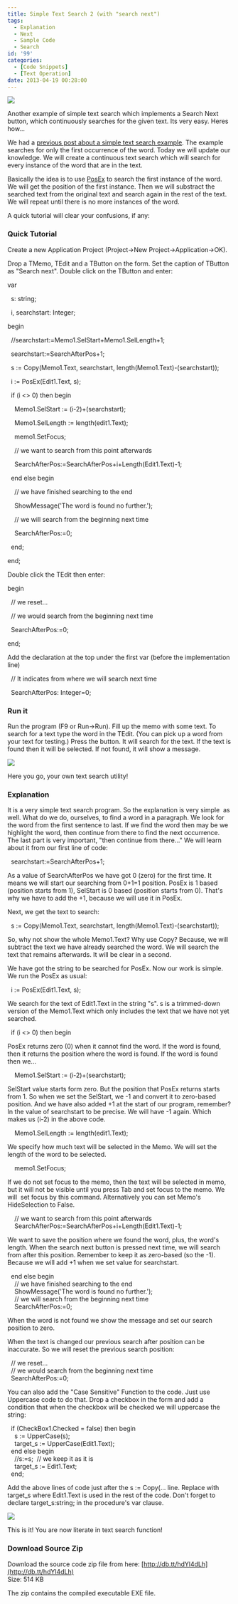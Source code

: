 ```yaml
---
title: Simple Text Search 2 (with "search next")
tags:
  - Explanation
  - Next
  - Sample Code
  - Search
id: '99'
categories:
  - [Code Snippets]
  - [Text Operation]
date: 2013-04-19 00:28:00
---
```


![](search-text-all-words/Search-Logo.jpg)

Another example of simple text search which implements a Search Next button, which continuously searches for the given text. Its very easy. Heres how...
<!-- more -->
  
  
We had a [previous post about a simple text search example](http://lazplanet.blogspot.com/2013/04/simple-text-search.html). The example searches for only the first occurrence of the word. Today we will update our knowledge. We will create a continuous text search which will search for every instance of the word that are in the text.  
  
Basically the idea is to use [PosEx](http://www.freepascal.org/docs-html/rtl/strutils/posex.html) to search the first instance of the word. We will get the position of the first instance. Then we will substract the searched text from the original text and search again in the rest of the text. We will repeat until there is no more instances of the word.  
  
A quick tutorial will clear your confusions, if any:  
  

### Quick Tutorial

Create a new Application Project (Project->New Project->Application->OK).  
  
Drop a TMemo, TEdit and a TButton on the form. Set the caption of TButton as "Search next". Double click on the TButton and enter:  
  

var  
  
  s: string;  
  
  i, searchstart: Integer;  
  
begin  
  
  //searchstart:=Memo1.SelStart+Memo1.SelLength+1;  
  
  searchstart:=SearchAfterPos+1;  
  
  s := Copy(Memo1.Text, searchstart, length(Memo1.Text)-(searchstart));  
  
  
  
  i := PosEx(Edit1.Text, s);  
  
  if (i <> 0) then begin  
  
    Memo1.SelStart := (i-2)+(searchstart);  
  
    Memo1.SelLength := length(edit1.Text);  
  
    memo1.SetFocus;  
  
    // we want to search from this point afterwards  
  
    SearchAfterPos:=SearchAfterPos+i+Length(Edit1.Text)-1;  
  
  end else begin  
  
    // we have finished searching to the end  
  
    ShowMessage('The word is found no further.');  
  
    // we will search from the beginning next time  
  
    SearchAfterPos:=0;  
  
  end;  
  
end; 

  
Double click the TEdit then enter:  
  

begin  
  
  // we reset...  
  
  // we would search from the beginning next time  
  
  SearchAfterPos:=0;  
  
end;

  
Add the declaration at the top under the first var (before the implementation line)  

  // It indicates from where we will search next time  
  
  SearchAfterPos: Integer=0;

  

### Run it

Run the program (F9 or Run->Run). Fill up the memo with some text. To search for a text type the word in the TEdit. (You can pick up a word from your text for testing.) Press the button. It will search for the text. If the text is found then it will be selected. If not found, it will show a message.  
  

![](search-text-all-words/lazarus-search-next-text.gif)

  
Here you go, your own text search utility!  
  

### Explanation

It is a very simple text search program. So the explanation is very simple  as well. What do we do, ourselves, to find a word in a paragraph. We look for the word from the first sentence to last. If we find the word then may be we highlight the word, then continue from there to find the next occurrence. The last part is very important, "then continue from there..." We will learn about it from our first line of code:  
  
  searchstart:=SearchAfterPos+1;  
  
As a value of SearchAfterPos we have got 0 (zero) for the first time. It means we will start our searching from 0+1=1 position. PosEx is 1 based (position starts from 1), SelStart is 0 based (position starts from 0). That's why we have to add the +1, because we will use it in PosEx.  
  
Next, we get the text to search:  
  
  s := Copy(Memo1.Text, searchstart, length(Memo1.Text)-(searchstart));  
  
So, why not show the whole Memo1.Text? Why use Copy? Because, we will subtract the text we have already searched the word. We will search the text that remains afterwards. It will be clear in a second.  
  
We have got the string to be searched for PosEx. Now our work is simple. We run the PosEx as usual:  
  
  i := PosEx(Edit1.Text, s);  
  
We search for the text of Edit1.Text in the string "s". s is a trimmed-down version of the Memo1.Text which only includes the text that we have not yet searched.  
  
  if (i <> 0) then begin  
  
PosEx returns zero (0) when it cannot find the word. If the word is found, then it returns the position where the word is found. If the word is found then we...  
  
    Memo1.SelStart := (i-2)+(searchstart);  
  
SelStart value starts form zero. But the position that PosEx returns starts from 1. So when we set the SelStart, we -1 and convert it to zero-based position. And we have also added +1 at the start of our program, remember? In the value of searchstart to be precise. We will have -1 again. Which makes us (i-2) in the above code.  
  
    Memo1.SelLength := length(edit1.Text);  
  
We specify how much text will be selected in the Memo. We will set the length of the word to be selected.  
  
    memo1.SetFocus;  
  
If we do not set focus to the memo, then the text will be selected in memo, but it will not be visible until you press Tab and set focus to the memo. We will  set focus by this command. Alternatively you can set Memo's  HideSelection to False.  
  
    // we want to search from this point afterwards  
    SearchAfterPos:=SearchAfterPos+i+Length(Edit1.Text)-1;  
  
We want to save the position where we found the word, plus, the word's length. When the search next button is pressed next time, we will search from after this position. Remember to keep it as zero-based (so the -1). Because we will add +1 when we set value for searchstart.  
  
  end else begin  
    // we have finished searching to the end  
    ShowMessage('The word is found no further.');  
    // we will search from the beginning next time  
    SearchAfterPos:=0;  
  
When the word is not found we show the message and set our search position to zero.  
  
When the text is changed our previous search after position can be inaccurate. So we will reset the previous search position:  
  
  // we reset...  
  // we would search from the beginning next time  
  SearchAfterPos:=0;  
  
You can also add the "Case Sensitive" Function to the code. Just use Uppercase code to do that. Drop a checkbox in the form and add a condition that when the checkbox will be checked we will uppercase the string:  
  
  if (CheckBox1.Checked = false) then begin  
    s := UpperCase(s);  
    target\_s := UpperCase(Edit1.Text);  
  end else begin  
    //s:=s;  // we keep it as it is  
    target\_s := Edit1.Text;  
  end;  
  
Add the above lines of code just after the s := Copy(... line. Replace with target\_s where Edit1.Text is used in the rest of the code. Don't forget to declare target\_s:string; in the procedure's var clause.  
  

![](search-text-all-words/lazarus-search-next-text-2.gif)

  
  
This is it! You are now literate in text search function!  
  

### Download Source Zip

Download the source code zip file from here: [http://db.tt/hdYl4dLh](http://db.tt/hdYl4dLh)  
Size: 514 KB  
  
The zip contains the compiled executable EXE file.